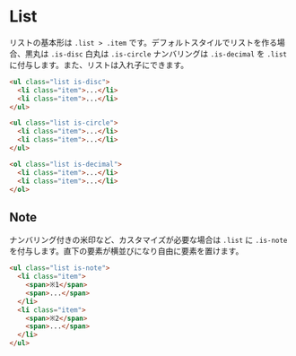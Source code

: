 # List

リストの基本形は `.list > .item` です。デフォルトスタイルでリストを作る場合、黒丸は `.is-disc` 白丸は `.is-circle` ナンバリングは `.is-decimal` を `.list` に付与します。また、リストは入れ子にできます。

<demo-list demo="basic"/>

```html
<ul class="list is-disc">
  <li class="item">...</li>
  <li class="item">...</li>
</ul>

<ul class="list is-circle">
  <li class="item">...</li>
  <li class="item">...</li>
</ul>

<ol class="list is-decimal">
  <li class="item">...</li>
  <li class="item">...</li>
</ol>
```

## Note

ナンバリング付きの米印など、カスタマイズが必要な場合は `.list` に `.is-note` を付与します。直下の要素が横並びになり自由に要素を置けます。

<demo-list demo="note"/>

```html
<ul class="list is-note">
  <li class="item">
    <span>※1</span>
    <span>...</span>
  </li>
  <li class="item">
    <span>※2</span>
    <span>...</span>
  </li>
</ul>
```
